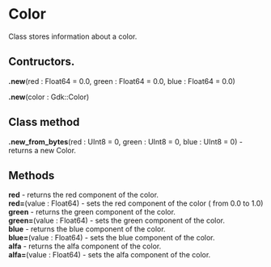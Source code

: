  # Color
 
 Class stores information about a color.

## Contructors.

 **.new**(red : Float64 = 0.0, green : Float64 = 0.0, blue : Float64 = 0.0) 

 **.new**(color : Gdk::Color)

## Class method

 **.new_from_bytes**(red : UInt8 = 0, green : UInt8 = 0, blue : UInt8 = 0)  - returns a new Color.

## Methods

  **red** - returns the red component of the color.  
  **red=**(value : Float64) - sets the red component of the color ( from 0.0 to 1.0)  
  **green** - returns the green component of the color.  
  **green=**(value : Float64) - sets the green component of the color.  
  **blue** - returns the blue component of the color.  
  **blue=**(value : Float64) - sets the blue component of the color.   
  **alfa** - returns the alfa component of the color.  
  **alfa=**(value : Float64) - sets the alfa component of the color.   
